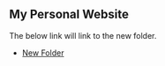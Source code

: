 
## My Personal Website

The below link will link to the new folder. 
- [New Folder](/newfile/index.md)
